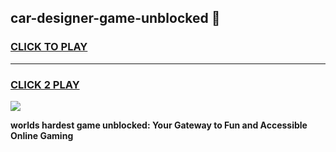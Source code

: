 
## car-designer-game-unblocked 👋
<h3>
<a href="https://premium.freeplayer.one?title=car-designer-game-unblocked&ref=14F">CLICK TO PLAY</a></h3>
<hr>

<h3>
<a href="https://premium.freeplayer.one?title=car-designer-game-unblocked&ref=14F">CLICK 2 PLAY</a>
  
</h3>

<a href="https://premium.freeplayer.one?title=car-designer-game-unblocked&ref=12F/"><img src="https://clearcache.store/games.png"></a>


**worlds hardest game unblocked: Your Gateway to Fun and Accessible Online Gaming**
